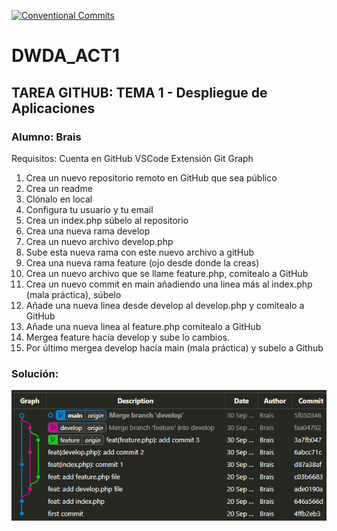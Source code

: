 [![Conventional Commits](https://img.shields.io/badge/Conventional%20Commits-1.0.0-%23FE5196?logo=conventionalcommits&logoColor=white)](https://conventionalcommits.org)

# DWDA_ACT1
## TAREA GITHUB: TEMA 1 - Despliegue de Aplicaciones

### Alumno: Brais

Requisitos:
	Cuenta en GitHub
	VSCode
	Extensión Git Graph


1. Crea un nuevo repositorio remoto en GitHub que sea público
2. Crea un readme
3. Clónalo en local
4. Configura tu usuario y tu email
5. Crea un index.php súbelo al repositorio
6. Crea una nueva rama develop
7. Crea un nuevo archivo develop.php
8. Sube esta nueva rama con este nuevo archivo a gitHub
9. Crea una nueva rama feature (ojo desde donde la creas)
10. Crea un nuevo archivo que se llame feature.php, comitealo a GitHub
11. Crea un nuevo commit en main añadiendo una linea más al index.php (mala práctica), súbelo
12. Añade una nueva linea desde develop al develop.php y comitealo a GitHub
13. Añade una nueva linea al feature.php comitealo a GitHub
14. Mergea feature hacía develop y sube lo cambios.
15. Por último mergea develop hacía main (mala práctica) y subelo a Github

### Solución:

![Solucion](./Actividad_GITHUB_BBM.png)